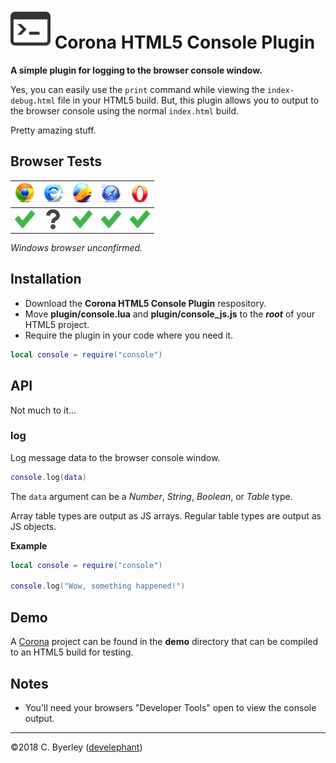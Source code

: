 # ![logo](icons/logo.png) Corona HTML5 Console Plugin

__A simple plugin for logging to the browser console window.__

Yes, you can easily use the `print` command while viewing the `index-debug.html` file in your HTML5 build. But, this plugin allows you to output to the browser console using the normal `index.html` build.

Pretty amazing stuff.

 ## Browser Tests

|![chrome](icons/chrome.png)|![ie](icons/ie.png)|![firefox](icons/firefox.png)|![safari](icons/safari.png)|![opera](icons/opera.png)|
|---------------------------|-------------------|-----------------------------|---------------------------|-------------------------|
|![pass](icons/pass.png)|![untested](icons/untested.png)|![pass](icons/pass.png)|![pass](icons/pass.png)|![untested](icons/pass.png)|


_Windows browser unconfirmed._

## Installation

 - Download the __Corona HTML5 Console Plugin__ respository.
 - Move __plugin/console.lua__ and __plugin/console_js.js__ to the ___root___ of your HTML5 project.
 - Require the plugin in your code where you need it.

```lua
local console = require("console")
```

## API

Not much to it...

### log

Log message data to the browser console window.

```lua
console.log(data)
```

The `data` argument can be a _Number_, _String_, _Boolean_, or _Table_ type.

Array table types are output as JS arrays. Regular table types are output as JS objects.

__Example__

```lua
local console = require("console")

console.log("Wow, something happened!")
```

## Demo

A [Corona](https://coronalabs.com) project can be found in the __demo__ directory that can be compiled to an HTML5 build for testing.

## Notes

 - You'll need your browsers "Developer Tools" open to view the console output.

---

&copy;2018 C. Byerley ([develephant](https://develephant.com))


